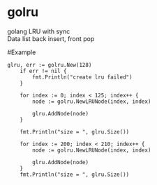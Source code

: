 # golru
golang LRU with sync  
Data list back insert, front pop

#Example
```
glru, err := golru.New(128)
	if err != nil {
		fmt.Println("create lru failed")
	}

	for index := 0; index < 125; index++ {
		node := golru.NewLRUNode(index, index)

		glru.AddNode(node)
	}

	fmt.Println("size = ", glru.Size())

	for index := 200; index < 210; index++ {
		node := golru.NewLRUNode(index, index)

		glru.AddNode(node)
	}
	fmt.Println("size = ", glru.Size())
```
